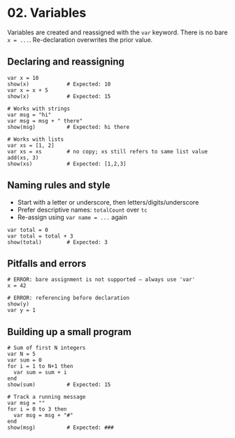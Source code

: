 # 02. Variables

Variables are created and reassigned with the `var` keyword. There is no bare `x = ...`. Re-declaration overwrites the prior value.

## Declaring and reassigning
```ava
var x = 10
show(x)            # Expected: 10
var x = x + 5
show(x)            # Expected: 15
```

```ava
# Works with strings
var msg = "hi"
var msg = msg + " there"
show(msg)          # Expected: hi there
```

```ava
# Works with lists
var xs = [1, 2]
var xs = xs        # no copy; xs still refers to same list value
add(xs, 3)
show(xs)           # Expected: [1,2,3]
```

## Naming rules and style
- Start with a letter or underscore, then letters/digits/underscore
- Prefer descriptive names: `totalCount` over `tc`
- Re-assign using `var name = ...` again

```ava
var total = 0
var total = total + 3
show(total)        # Expected: 3
```

## Pitfalls and errors
```ava
# ERROR: bare assignment is not supported – always use 'var'
x = 42
```

```ava
# ERROR: referencing before declaration
show(y)
var y = 1
```

## Building up a small program
```ava
# Sum of first N integers
var N = 5
var sum = 0
for i = 1 to N+1 then
  var sum = sum + i
end
show(sum)          # Expected: 15
```

```ava
# Track a running message
var msg = ""
for i = 0 to 3 then
  var msg = msg + "#"
end
show(msg)          # Expected: ###
```
